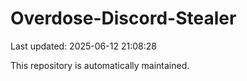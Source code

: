# Overdose-Discord-Stealer

Last updated: 2025-06-12 21:08:28

This repository is automatically maintained.
